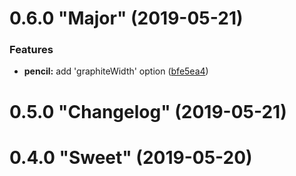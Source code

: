 # 0.6.0 "Major" (2019-05-21)


### Features

* **pencil:** add 'graphiteWidth' option ([bfe5ea4](https://github.com/severinkehding/version_cli/commit/bfe5ea4))



# 0.5.0 "Changelog" (2019-05-21)



# 0.4.0 "Sweet" (2019-05-20)



